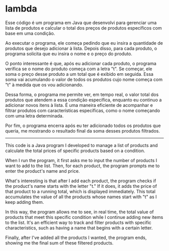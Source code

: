 # lambda
Esse código é um programa em Java que desenvolvi para gerenciar uma lista de produtos e calcular o total dos preços de produtos específicos com base em uma condição.

Ao executar o programa, ele começa pedindo que eu insira a quantidade de produtos que desejo adicionar à lista. Depois disso, para cada produto, o programa solicita que eu insira o nome e o preço do produto.

O ponto interessante é que, após eu adicionar cada produto, o programa verifica se o nome do produto começa com a letra "t". Se começar, ele soma o preço desse produto a um total que é exibido em seguida. Essa soma vai acumulando o valor de todos os produtos cujo nome começa com "t" à medida que os vou adicionando.

Dessa forma, o programa me permite ver, em tempo real, o valor total dos produtos que atendem a essa condição específica, enquanto eu continuo a adicionar novos itens à lista. É uma maneira eficiente de acompanhar e filtrar produtos com características específicas, como o nome começando com uma letra determinada.

Por fim, o programa encerra após eu ter adicionado todos os produtos que queria, me mostrando o resultado final da soma desses produtos filtrados.

------------------------------------------------------------------------------------------------------------------------------------------------------------------------------------------------

This code is a Java program I developed to manage a list of products and calculate the total prices of specific products based on a condition.

When I run the program, it first asks me to input the number of products I want to add to the list. Then, for each product, the program prompts me to enter the product's name and price.

What's interesting is that after I add each product, the program checks if the product's name starts with the letter "t." If it does, it adds the price of that product to a running total, which is displayed immediately. This total accumulates the value of all the products whose names start with "t" as I keep adding them.

In this way, the program allows me to see, in real time, the total value of products that meet this specific condition while I continue adding new items to the list. It's an efficient way to track and filter products with specific characteristics, such as having a name that begins with a certain letter.

Finally, after I've added all the products I wanted, the program ends, showing me the final sum of these filtered products.












